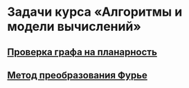# **Задачи курса «‎Алгоритмы и модели вычислений»‎**

## [**Проверка графа на планарность**](planarity)

## [**Метод преобразования Фурье**](FFT.cpp)